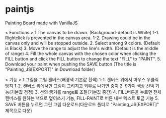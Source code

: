 # paintjs
Painting Board made with VanillaJS

< Functions >
1.The canvas to be drawn. (Background-default is White)
  1-1. Rightclick is prevented in the canvas area.
  1-2. Drawing could be in the canvas only and will be stopped outside.
2. Select among 9 colors. (Default is Black)
3. Move the range to adjust the line's width. (Default is the middle of range)
4. Fill the whole canvas with the chosen color when clicking the FILL button and click the FILL button to change the text "FILL" to "PAINT".
5. Download your paint when pushing the SAVE button (The title is "Painting_JS[EXPORT]" in Download folder)

< 기능 >
1.그림을 그릴 캔버스(배경색 기본값 흰색)
  1-1. 캔버스 위에서 마우스 우클릭 방지
  1-2. 캔버스 위에서만 그림이 그려지고 외부로 나가면 중지
2. 9가지 색상 선택 기능(기본값 검정)
3. 선의 굵기를 range로 조절(기본값 중간)
4. FILL버튼을 누르면 전체 캔버스를 원하는 색으로 덮어쓰기 기능, FILL-PAINT로 버튼 내부 텍스트 토글 기능
5. SAVE 버튼을 누르면 그린 그림 다운로드(다운로드 폴더로 "Painting_JS[EXPORT]" 제목으로 다운)
